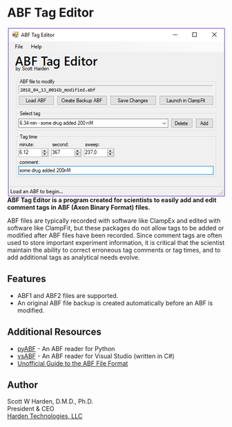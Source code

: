 # ABF Tag Editor

<img src="doc/screenshot.png" align="right"> **ABF Tag Editor is a program created for scientists to easily add and edit comment tags in ABF (Axon Binary Format) files.** 

ABF files are typically recorded with software like ClampEx and edited with software like ClampFit, but these packages do not allow tags to be added or modified after ABF files have been recorded. Since comment tags are often used to store important experiment information, it is critical that the scientist maintain the ability to correct erroneous tag comments or tag times, and to add additional tags as analytical needs evolve.

## Features
* ABF1 and ABF2 files are supported. 
* An original ABF file backup is created automatically before an ABF is modified.

## Additional Resources
* [pyABF](https://github.com/swharden/pyABF) - An ABF reader for Python
* [vsABF](https://github.com/swharden/vsABF) - An ABF reader for Visual Studio (written in C#)
* [Unofficial Guide to the ABF File Format](https://github.com/swharden/pyABF/tree/master/docs/advanced/abf-file-format)

## Author
Scott W Harden, D.M.D., Ph.D.\
President & CEO\
[Harden Technologies, LLC](https://tech.swharden.com)
